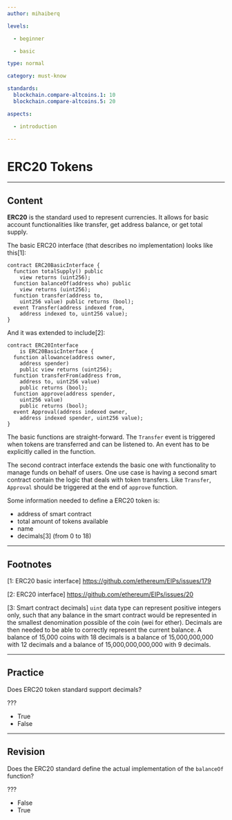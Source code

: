 ```yaml
---
author: mihaiberq

levels:

  - beginner

  - basic

type: normal

category: must-know

standards:
  blockchain.compare-altcoins.1: 10
  blockchain.compare-altcoins.5: 20

aspects:

  - introduction

---
```

# ERC20 Tokens

---
## Content

**ERC20** is the standard used to represent currencies. It allows for basic account functionalities like transfer, get address balance, or get total supply.

The basic ERC20 interface (that describes no implementation) looks like this[1]:
```
contract ERC20BasicInterface {
  function totalSupply() public 
    view returns (uint256);
  function balanceOf(address who) public 
    view returns (uint256);
  function transfer(address to, 
    uint256 value) public returns (bool);
  event Transfer(address indexed from,
    address indexed to, uint256 value);
}
```
And it was extended to include[2]:
```
contract ERC20Interface 
    is ERC20BasicInterface {
  function allowance(address owner,
    address spender) 
    public view returns (uint256);
  function transferFrom(address from, 
    address to, uint256 value)
    public returns (bool);
  function approve(address spender, 
    uint256 value)
    public returns (bool);
  event Approval(address indexed owner,
    address indexed spender, uint256 value);
}
```
The basic functions are straight-forward. The `Transfer` event is triggered when tokens are transferred and can be listened to. An event has to be explicitly called in the function.

The second contract interface extends the basic one with functionality to manage funds on behalf of users. One use case is having a second smart contract contain the logic that deals with token transfers. Like `Transfer`, `Approval` should be triggered at the end of `approve` function.

Some information needed to define a ERC20 token is:
- address of smart contract
- total amount of tokens available
- name
- decimals[3] (from 0 to 18)

---
## Footnotes
[1: ERC20 basic interface]
https://github.com/ethereum/EIPs/issues/179

[2: ERC20 interface]
https://github.com/ethereum/EIPs/issues/20

[3: Smart contract decimals]
`uint` data type can represent positive integers only, such that any balance in the smart contract would be represented in the smallest denomination possible of the coin (wei for ether). Decimals are then needed to be able to correctly represent the current balance. A balance of 15,000 coins with 18 decimals is a balance of 15,000,000,000 with 12 decimals and a balance of 15,000,000,000,000 with 9 decimals.

---
## Practice

Does ERC20 token standard support decimals?

???

* True
* False

---
## Revision

Does the ERC20 standard define the actual implementation of the `balanceOf` function?

???

* False
* True